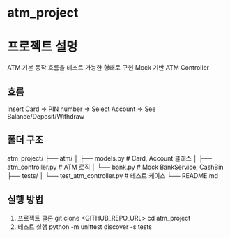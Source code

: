 # atm_project
# 프로젝트 설명
ATM 기본 동작 흐름을 테스트 가능한 형태로 구현
Mock 기반 ATM Controller

## 흐름
Insert Card => PIN number => Select Account => See Balance/Deposit/Withdraw

## 폴더 구조
atm_project/
├── atm/
│   ├── models.py         # Card, Account 클래스
│   ├── atm_controller.py # ATM 로직
│   └── bank.py           # Mock BankService, CashBin
├── tests/
│   └── test_atm_controller.py  # 테스트 케이스
└── README.md

## 실행 방법
1. 프로젝트 클론
git clone <GITHUB_REPO_URL>
cd atm_project
2. 테스트 실행
python -m unittest discover -s tests